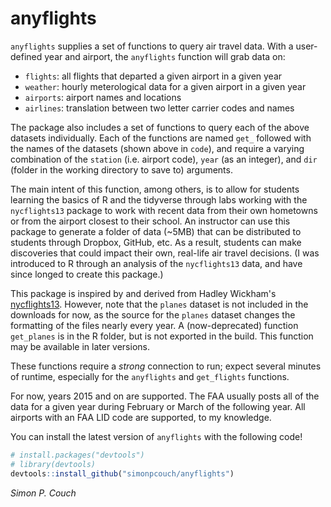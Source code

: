 
anyflights
==========

`anyflights` supplies a set of functions to query air travel data. With a user-defined year and airport, the `anyflights` function will grab data on:

-   `flights`: all flights that departed a given airport in a given year
-   `weather`: hourly meterological data for a given airport in a given year
-   `airports`: airport names and locations
-   `airlines`: translation between two letter carrier codes and names

The package also includes a set of functions to query each of the above datasets individually. Each of the functions are named `get_` followed with the names of the datasets (shown above in `code`), and require a varying combination of the `station` (i.e. airport code), `year` (as an integer), and `dir` (folder in the working directory to save to) arguments.

The main intent of this function, among others, is to allow for students learning the basics of R and the tidyverse through labs working with the `nycflights13` package to work with recent data from their own hometowns or from the airport closest to their school. An instructor can use this package to generate a folder of data (~5MB) that can be distributed to students through Dropbox, GitHub, etc. As a result, students can make discoveries that could impact their own, real-life air travel decisions. (I was introduced to R through an analysis of the `nycflights13` data, and have since longed to create this package.)

This package is inspired by and derived from Hadley Wickham's [nycflights13](https://github.com/hadley/nycflights13). However, note that the `planes` dataset is not included in the downloads for now, as the source for the `planes` dataset changes the formatting of the files nearly every year. A (now-deprecated) function `get_planes` is in the R folder, but is not exported in the build. This function may be available in later versions.

These functions require a *strong* connection to run; expect several minutes of runtime, especially for the `anyflights` and `get_flights` functions.

For now, years 2015 and on are supported. The FAA usually posts all of the data for a given year during February or March of the following year. All airports with an FAA LID code are supported, to my knowledge.

You can install the latest version of `anyflights` with the following code!

``` r
# install.packages("devtools")
# library(devtools)
devtools::install_github("simonpcouch/anyflights")
```

*Simon P. Couch*
